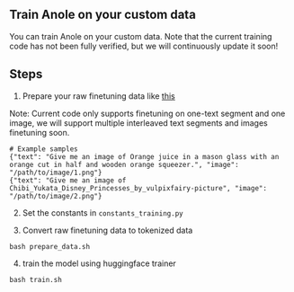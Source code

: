 ## Train Anole on your custom data

You can train Anole on your custom data. Note that the current training code has not been fully verified, but we will continuously update it soon!

## Steps



1. Prepare your raw finetuning data like [this](https://github.com/GAIR-NLP/PrivateChameleon/blob/main/facilitating_image_generation/dataset_raw.jsonl)

Note: Current code only supports finetuning on one-text segment and one image, we will support multiple interleaved text segments and images finetuning soon.
```
# Example samples
{"text": "Give me an image of Orange juice in a mason glass with an orange cut in half and wooden orange squeezer.", "image": "/path/to/image/1.png"}
{"text": "Give me an image of Chibi_Yukata_Disney_Princesses_by_vulpixfairy-picture", "image": "/path/to/image/2.png"}
```

2. Set the constants in `constants_training.py`

3. Convert raw finetuning data to tokenized data
```
bash prepare_data.sh
```

4. train the model using huggingface trainer
```
bash train.sh
```



